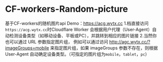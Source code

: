 # CF-workers-Random-picture
基于CF-workers的随机图片api
Demo：https://acg.wytx.cc
1.档直接访问`https://acg.wytx.cc`时Cloudflare Worker 会根据用户代理（User-Agent）自动检测设备类型（如移动设备、平板或PC），并跳转到相应的图片链接
2.当然你也可以通过 URL 参数指定图片组，
例如可以通过访问 http://agc.wytx.cc/?imageGroups=mobile 来指定图片组，如果 imageGroups 参数不存在，则根据 User-Agent 自动确定设备类型。（可指定的图片组为`mobile`，`tablet`，`pc`）
